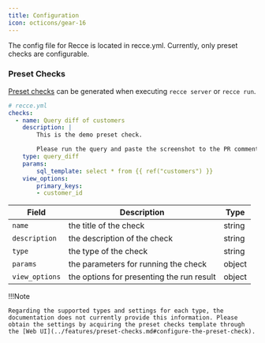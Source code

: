 ```yaml
---
title: Configuration
icon: octicons/gear-16
---
```


The config file for Recce is located in recce.yml. Currently, only preset checks are configurable.

### Preset Checks

[Preset checks](../features/preset-checks.md) can be generated when executing `recce server` or `recce run`.

```yaml
# recce.yml
checks:
  - name: Query diff of customers
    description: |
        This is the demo preset check.

        Please run the query and paste the screenshot to the PR comment.
    type: query_diff
    params:
        sql_template: select * from {{ ref("customers") }}
    view_options:
        primary_keys:
        - customer_id
```


| Field  | Description | Type |
| --- | --- | ---|
| `name`  | the title of the check  | string |
| `description`  | the description of the check  | string |
| `type` | the type of the check | string |
| `params` | the parameters for running the check | object |
| `view_options` | the options for presenting the run result | object |


!!!Note

    Regarding the supported types and settings for each type, the documentation does not currently provide this information. Please obtain the settings by acquiring the preset checks template through the [Web UI](../features/preset-checks.md#configure-the-preset-check).